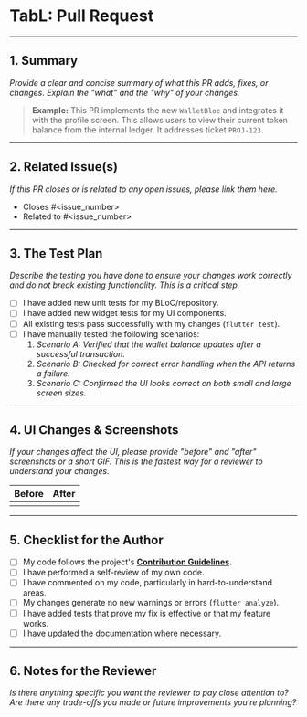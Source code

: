 # TabL: Pull Request

---

## 1. Summary
*Provide a clear and concise summary of what this PR adds, fixes, or changes. Explain the "what" and the "why" of your changes.*

> **Example:**
> This PR implements the new `WalletBloc` and integrates it with the profile screen. This allows users to view their current token balance from the internal ledger. It addresses ticket `PROJ-123`.

---

## 2. Related Issue(s)
*If this PR closes or is related to any open issues, please link them here.*

-   Closes #<issue_number>
-   Related to #<issue_number>

---

## 3. The Test Plan
*Describe the testing you have done to ensure your changes work correctly and do not break existing functionality. This is a critical step.*

-   [ ] I have added new unit tests for my BLoC/repository.
-   [ ] I have added new widget tests for my UI components.
-   [ ] All existing tests pass successfully with my changes (`flutter test`).
-   [ ] I have manually tested the following scenarios:
    1.  *Scenario A: Verified that the wallet balance updates after a successful transaction.*
    2.  *Scenario B: Checked for correct error handling when the API returns a failure.*
    3.  *Scenario C: Confirmed the UI looks correct on both small and large screen sizes.*

---

## 4. UI Changes & Screenshots
*If your changes affect the UI, please provide "before" and "after" screenshots or a short GIF. This is the fastest way for a reviewer to understand your changes.*

| Before | After |
| :----: | :---: |
|        |       |

---

## 5. Checklist for the Author

-   [ ] My code follows the project's **[Contribution Guidelines](./Contribution.md)**.
-   [ ] I have performed a self-review of my own code.
-   [ ] I have commented on my code, particularly in hard-to-understand areas.
-   [ ] My changes generate no new warnings or errors (`flutter analyze`).
-   [ ] I have added tests that prove my fix is effective or that my feature works.
-   [ ] I have updated the documentation where necessary.

---

## 6. Notes for the Reviewer
*Is there anything specific you want the reviewer to pay close attention to? Are there any trade-offs you made or future improvements you're planning?*
